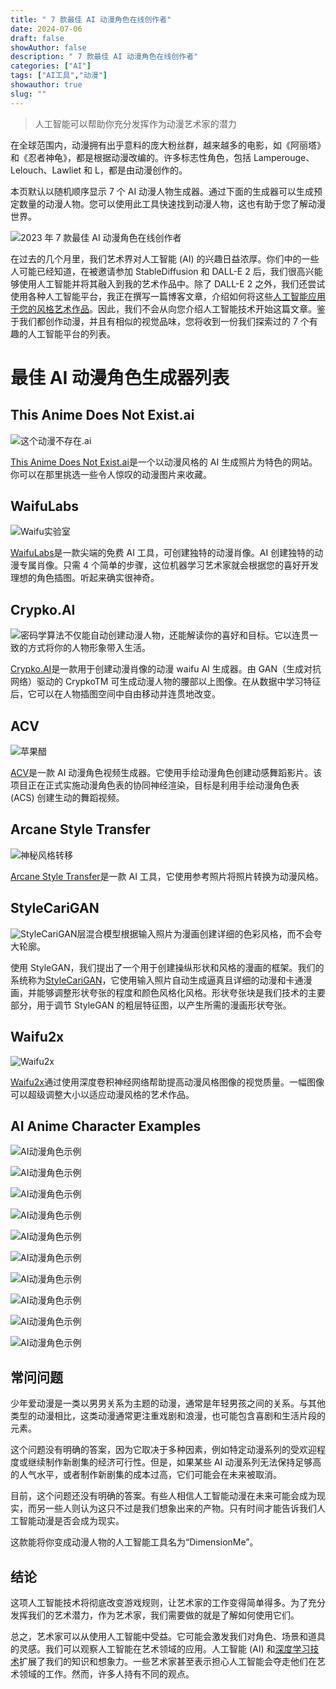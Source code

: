 ```yaml
---
title: " 7 款最佳 AI 动漫角色在线创作者"
date: 2024-07-06
draft: false
showAuthor: false
description: " 7 款最佳 AI 动漫角色在线创作者"
categories: ["AI"]
tags: ["AI工具","动漫"]
showauthor: true
slug: ""
---
```


>人工智能可以帮助你充分发挥作为动漫艺术家的潜力

在全球范围内，动漫拥有出乎意料的庞大粉丝群，越来越多的电影，如《阿丽塔》和《忍者神龟》，都是根据动漫改编的。许多标志性角色，包括 Lamperouge、Lelouch、Lawliet 和 L，都是由动漫创作的。

本页默认以随机顺序显示 7 个 AI 动漫人物生成器。通过下面的生成器可以生成预定数量的动漫人物。您可以使用此工具快速找到动漫人物，这也有助于您了解动漫世界。

![2023 年 7 款最佳 AI 动漫角色在线创作者](https://mpost.io/wp-content/uploads/image-52-15-1024x767.jpg)

在过去的几个月里，我们艺术界对人工智能 (AI) 的兴趣日益浓厚。你们中的一些人可能已经知道，在被邀请参加 StableDiffusion 和 DALL-E 2 后，我们很高兴能够使用人工智能并将其融入到我的艺术作品中。除了 DALL-E 2 之外，我们还尝试使用各种人工智能平台，我正在撰写一篇博客文章，介绍如何将这些[人工智能应用于您的风格艺术作品](https://mpost.io/top-50-text-to-image-prompts-for-ai-art-generators-midjourney-and-dall-e/)。因此，我们不会从向您介绍人工智能技术开始这篇文章。鉴于我们都创作动漫，并且有相似的视觉品味，您将收到一份我们探索过的 7 个有趣的人工智能平台的列表。

# 最佳 AI 动漫角色生成器列表

## This Anime Does Not Exist.ai

![这个动漫不存在.ai](https://mpost.io/wp-content/uploads/image-52-13-1024x767.jpg)

[This Anime Does Not Exist.ai](https://thisanimedoesnotexist.ai/)是一个以动漫风格的 AI 生成照片为特色的网站。你可以在那里挑选一些令人惊叹的动漫图片来收藏。



## WaifuLabs

![Waifu实验室](https://mpost.io/wp-content/uploads/image-51-63-1024x557.jpg)

[WaifuLabs](https://waifulabs.com/)是一款尖端的免费 AI 工具，可创建独特的动漫肖像。AI 创建独特的动漫专属肖像。只需 4 个简单的步骤，这位机器学习艺术家就会根据您的喜好开发理想的角色插图。听起来确实很神奇。





## Crypko.AI

![密码学](https://mpost.io/wp-content/uploads/image-51-64-1024x725.jpg)算法不仅能自动创建动漫人物，还能解读你的喜好和目标。它以连贯一致的方式将你的人物形象带入生活。

[Crypko.AI](https://crypko.ai/)是一款用于创建动漫肖像的动漫 waifu AI 生成器。由 GAN（生成对抗网络）驱动的 CrypkoTM 可生成动漫人物的腰部以上图像。在从数据中学习特征后，它可以在人物插图空间中自由移动并连贯地改变。



## ACV

![苹果醋](https://mpost.io/wp-content/uploads/image-51-1024x542.png)

[ACV](https://colab.research.google.com/github/megvii-research/CoNR/blob/main/notebooks/conr.ipynb#scrollTo=NfzPg6ESEhYE)是一款 AI 动漫角色视频生成器。它使用手绘动漫角色创建动感舞蹈影片。该项目正在正式实施动漫角色表的协同神经渲染，目标是利用手绘动漫角色表 (ACS) 创建生动的舞蹈视频。





## Arcane Style Transfer

![ 神秘风格转移](https://mpost.io/wp-content/uploads/image-52-1024x683.jpg)

[Arcane Style Transfer](https://huggingface.co/spaces/jjeamin/ArcaneStyleTransfer)是一款 AI 工具，它使用参考照片将照片转换为动漫风格。



## StyleCariGAN

![StyleCariGAN](https://mpost.io/wp-content/uploads/image-52-1-1024x657.jpg)层混合模型根据输入照片为漫画创建详细的色彩风格，而不会夸大轮廓。

使用 StyleGAN，我们提出了一个用于创建操纵形状和风格的漫画的框架。我们的系统称为[StyleCariGAN](http://wonjongg.me/StyleCariGAN/)，它使用输入照片自动生成逼真且详细的动漫和卡通漫画，并能够调整形状夸张的程度和颜色风格化风格。形状夸张块是我们技术的主要部分，用于调节 StyleGAN 的粗层特征图，以产生所需的漫画形状夸张。



## Waifu2x

![Waifu2x](https://mpost.io/wp-content/uploads/image-52-2.jpg)

[Waifu2x](http://waifu2x.udp.jp/index.html)通过使用深度卷积神经网络帮助提高动漫风格图像的视觉质量。一幅图像可以超级调整大小以适应动漫风格的艺术作品。



## AI Anime Character Examples

![AI动漫角色示例](https://mpost.io/wp-content/uploads/image-52-3.jpg)

![AI动漫角色示例](https://mpost.io/wp-content/uploads/image-52-4.jpg)

![AI动漫角色示例](https://mpost.io/wp-content/uploads/image-52-5.jpg)

![AI动漫角色示例](https://mpost.io/wp-content/uploads/image-52-6.jpg)

![AI动漫角色示例](https://mpost.io/wp-content/uploads/image-52-7.jpg)

![AI动漫角色示例](https://mpost.io/wp-content/uploads/image-52-8.jpg)

![AI动漫角色示例](https://mpost.io/wp-content/uploads/image-52-9.jpg)

![AI动漫角色示例](https://mpost.io/wp-content/uploads/image-52-10.jpg)

![AI动漫角色示例](https://mpost.io/wp-content/uploads/image-52-11.jpg)

![AI动漫角色示例](https://mpost.io/wp-content/uploads/image-52-12.jpg)

## 常问问题

少年爱动漫是一类以男男关系为主题的动漫，通常是年轻男孩之间的关系。与其他类型的动漫相比，这类动漫通常更注重戏剧和浪漫，也可能包含喜剧和生活片段的元素。

这个问题没有明确的答案，因为它取决于多种因素，例如特定动漫系列的受欢迎程度或继续制作新剧集的经济可行性。但是，如果某些 AI 动漫系列无法保持足够高的人气水平，或者制作新剧集的成本过高，它们可能会在未来被取消。

目前，这个问题还没有明确的答案。有些人相信人工智能动漫在未来可能会成为现实，而另一些人则认为这只不过是我们想象出来的产物。只有时间才能告诉我们人工智能动漫是否会成为现实。

这款能将你变成动漫人物的人工智能工具名为“DimensionMe”。

## 结论

这项人工智能技术将彻底改变游戏规则，让艺术家的工作变得简单得多。为了充分发挥我们的艺术潜力，作为艺术家，我们需要做的就是了解如何使用它们。

总之，艺术家可以从使用人工智能中受益。它可能会激发我们对角色、场景和道具的灵感。我们可以观察人工智能在艺术领域的应用。人工智能 (AI) 和[深度学习技术](https://mpost.io/best-graphics-cards-for-ml-ai/)扩展了我们的知识和想象力。一些艺术家甚至表示担心人工智能会夺走他们在艺术领域的工作。然而，许多人持有不同的观点。